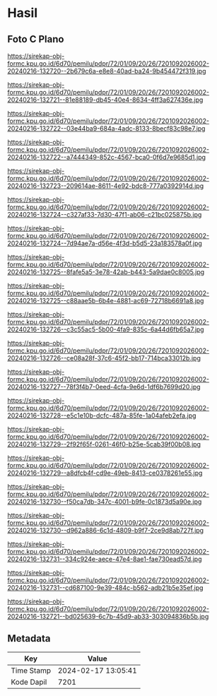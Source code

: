 # Hasil

## Foto C Plano

https://sirekap-obj-formc.kpu.go.id/6d70/pemilu/pdpr/72/01/09/20/26/7201092026002-20240216-132720--2b679c6a-e8e8-40ad-ba24-9b454472f319.jpg

https://sirekap-obj-formc.kpu.go.id/6d70/pemilu/pdpr/72/01/09/20/26/7201092026002-20240216-132721--81e88189-db45-40e4-8634-4ff3a627436e.jpg

https://sirekap-obj-formc.kpu.go.id/6d70/pemilu/pdpr/72/01/09/20/26/7201092026002-20240216-132722--03e44ba9-684a-4adc-8133-8becf83c98e7.jpg

https://sirekap-obj-formc.kpu.go.id/6d70/pemilu/pdpr/72/01/09/20/26/7201092026002-20240216-132722--a7444349-852c-4567-bca0-0f6d7e9685d1.jpg

https://sirekap-obj-formc.kpu.go.id/6d70/pemilu/pdpr/72/01/09/20/26/7201092026002-20240216-132723--209614ae-8611-4e92-bdc8-777a0392914d.jpg

https://sirekap-obj-formc.kpu.go.id/6d70/pemilu/pdpr/72/01/09/20/26/7201092026002-20240216-132724--c327af33-7d30-47f1-ab06-c21bc025875b.jpg

https://sirekap-obj-formc.kpu.go.id/6d70/pemilu/pdpr/72/01/09/20/26/7201092026002-20240216-132724--7d94ae7a-d56e-4f3d-b5d5-23a183578a0f.jpg

https://sirekap-obj-formc.kpu.go.id/6d70/pemilu/pdpr/72/01/09/20/26/7201092026002-20240216-132725--8fafe5a5-3e78-42ab-b443-5a9dae0c8005.jpg

https://sirekap-obj-formc.kpu.go.id/6d70/pemilu/pdpr/72/01/09/20/26/7201092026002-20240216-132725--c88aae5b-6b4e-4881-ac69-72718b6691a8.jpg

https://sirekap-obj-formc.kpu.go.id/6d70/pemilu/pdpr/72/01/09/20/26/7201092026002-20240216-132726--c3c55ac5-5b00-4fa9-835c-6a44d6fb65a7.jpg

https://sirekap-obj-formc.kpu.go.id/6d70/pemilu/pdpr/72/01/09/20/26/7201092026002-20240216-132726--ce08a28f-37c6-45f2-bb17-714bca33012b.jpg

https://sirekap-obj-formc.kpu.go.id/6d70/pemilu/pdpr/72/01/09/20/26/7201092026002-20240216-132727--78f3f4b7-0eed-4cfa-9e6d-1df6b7699d20.jpg

https://sirekap-obj-formc.kpu.go.id/6d70/pemilu/pdpr/72/01/09/20/26/7201092026002-20240216-132728--e5c1e10b-dcfc-487a-85fe-1a04afeb2efa.jpg

https://sirekap-obj-formc.kpu.go.id/6d70/pemilu/pdpr/72/01/09/20/26/7201092026002-20240216-132729--2f92f65f-0261-46f0-b25e-5cab39f00b08.jpg

https://sirekap-obj-formc.kpu.go.id/6d70/pemilu/pdpr/72/01/09/20/26/7201092026002-20240216-132729--a8dfcb4f-cd9e-49eb-8413-ce0378261e55.jpg

https://sirekap-obj-formc.kpu.go.id/6d70/pemilu/pdpr/72/01/09/20/26/7201092026002-20240216-132730--f50ca7db-347c-4001-b9fe-0c1873d5a90e.jpg

https://sirekap-obj-formc.kpu.go.id/6d70/pemilu/pdpr/72/01/09/20/26/7201092026002-20240216-132730--d962a886-6c1d-4809-b9f7-2ce9d8ab727f.jpg

https://sirekap-obj-formc.kpu.go.id/6d70/pemilu/pdpr/72/01/09/20/26/7201092026002-20240216-132731--334c924e-aece-47e4-8ae1-fae730ead57d.jpg

https://sirekap-obj-formc.kpu.go.id/6d70/pemilu/pdpr/72/01/09/20/26/7201092026002-20240216-132731--cd687100-9e39-484c-b562-adb21b5e35ef.jpg

https://sirekap-obj-formc.kpu.go.id/6d70/pemilu/pdpr/72/01/09/20/26/7201092026002-20240216-132721--bd025639-6c7b-45d9-ab33-303094836b5b.jpg


## Metadata

| Key        | Value               |
| ---------- | ------------------- |
| Time Stamp | 2024-02-17 13:05:41 |
| Kode Dapil | 7201                |



